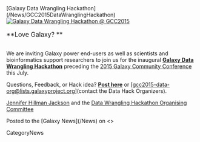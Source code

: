 <div class='newsItemHeader'>[Galaxy Data Wrangling Hackathon](/News/GCC2015DataWranglingHackathon)</div>

<div class='center'><a href='http://gcc2015.tsl.ac.uk/data-hackathon/'><img src='/Images/Logos/GCC2015DataHack400.png' alt='Galaxy Data Wrangling Hackathon @ GCC2015' /></a>
<br /><br />
<span style="font-size: larger;"> **Love Galaxy? **</span>
<br /><br />
</div>

We are inviting Galaxy power end-users as well as scientists and bioinformatics support researchers to join us for the inaugural **[Galaxy Data Wrangling Hackathon](http://gcc2015.tsl.ac.uk/data-hackathon)** preceding the [2015 Galaxy Community Conference](http://gcc2015.tsl.ac.uk/) this July. 

Questions, Feedback, or Hack idea? **[Post here](https://biostar.usegalaxy.org/p/12106/)** or [gcc2015-data-org@lists.galaxyproject.org](contact the Data Hack Organizers).

[Jennifer Hillman Jackson](/JenniferJackson) and the [Data Wrangling Hackathon Organising Committee](http://gcc2015.tsl.ac.uk/organisers/#Data_Wrangling_Hackathon_Committee)

<div class='newsItemFooter'>Posted to the [Galaxy News](/News) on <<Date(2015-05-08T16:06:45Z)>></div>

CategoryNews
